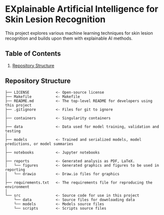 # EXplainable Artificial Intelligence for Skin Lesion Recognition

This project explores various machine learning techniques for skin lesion recognition and builds upon them with explainable AI methods.

## Table of Contents

1. [Repository Structure](#repository-structure)

## Repository Structure

```
├── LICENSE            <- Open-source license
├── Makefile           <- Makefile
├── README.md          <- The top-level README for developers using this project
├── .gitignore         <- Files for git to ignore
│
├── containers         <- Singularity containers
│
├── data               <- Data used for model training, validation and testing
│
├── models             <- Trained and serialized models, model predictions, or model summaries
│
├── notebooks          <- Jupyter notebooks
│
├── reports            <- Generated analysis as PDF, LaTeX.
│   └── figures        <- Generated graphics and figures to be used in reporting
│   └── drawio         <- Draw.io files for graphics
│
├── requirements.txt   <- The requirements file for reproducing the environment
│
└── src                <- Source code for use in this project
    └── data           <- Source files for downloading data
    └── models         <- Models source files
    └── scripts        <- Scripts source files
```
